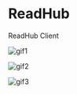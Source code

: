 # ReadHub
ReadHub Client



![gif1](https://github.com/j1406493495/ReadHub/blob/master/apk/gif1.gif)

![gif2](https://github.com/j1406493495/ReadHub/blob/master/apk/gif2.gif)

![gif3](https://github.com/j1406493495/ReadHub/blob/master/apk/gif3.gif)